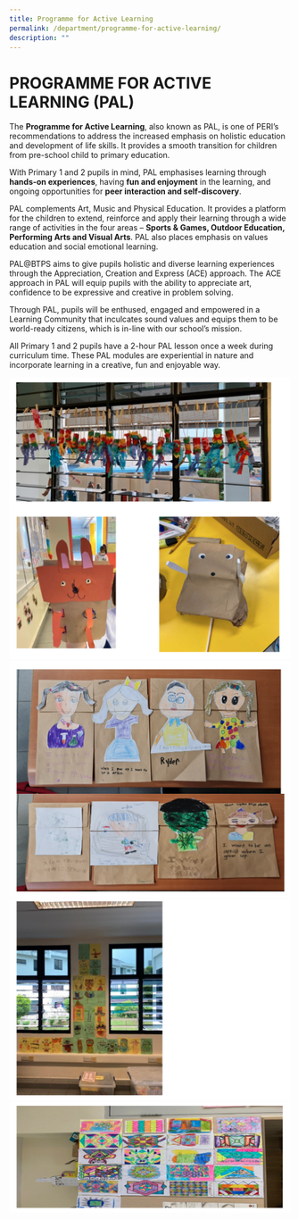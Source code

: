 ```yaml
---
title: Programme for Active Learning
permalink: /department/programme-for-active-learning/
description: ""
---
```


# PROGRAMME FOR ACTIVE LEARNING (PAL)

The **Programme for Active Learning**, also known as PAL, is one of PERI’s recommendations to address the increased emphasis on holistic education and development of life skills. It provides a smooth transition for children from pre-school child to primary education.

With Primary 1 and 2 pupils in mind, PAL emphasises learning through **hands-on experiences**, having **fun and enjoyment** in the learning, and ongoing opportunities for **peer interaction and self-discovery**.

PAL complements Art, Music and Physical Education. It provides a platform for the children to extend, reinforce and apply their learning through a wide range of activities in the four areas – **Sports & Games, Outdoor Education, Performing Arts and Visual Arts**. PAL also places emphasis on values education and social emotional learning.

PAL@BTPS aims to give pupils holistic and diverse learning experiences through the Appreciation, Creation and Express (ACE) approach. The ACE approach in PAL will equip pupils with the ability to appreciate art, confidence to be expressive and creative in problem solving.

Through PAL, pupils will be enthused, engaged and empowered in a Learning Community that inculcates sound values and equips them to be world-ready citizens, which is in-line with our school’s mission.

All Primary 1 and 2 pupils have a 2-hour PAL lesson once a week during curriculum time. These PAL modules are experiential in nature and incorporate learning in a creative, fun and enjoyable way.

![](/images/PAL%201.png)
![](/images/pal%202.png)
![](/images/pal%203.png)
![](/images/pal%204.png)

